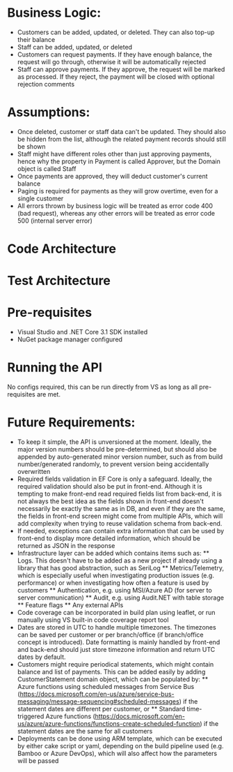 # Business Logic:
* Customers can be added, updated, or deleted. They can also top-up their balance
* Staff can be added, updated, or deleted
* Customers can request payments. If they have enough balance, the request will go through, otherwise it will be automatically rejected
* Staff can approve payments. If they approve, the request will be marked as processed. If they reject, the payment will be closed with optional rejection comments
# Assumptions:
* Once deleted, customer or staff data can't be updated. They should also be hidden from the list, although the related payment records should still be shown
* Staff might have different roles other than just approving payments, hence why the property in Payment is called Approver, but the Domain object is called Staff
* Once payments are approved, they will deduct customer's current balance
* Paging is required for payments as they will grow overtime, even for a single customer
* All errors thrown by business logic will be treated as error code 400 (bad request), whereas any other errors will be treated as error code 500 (internal server error)
# Code Architecture
# Test Architecture
# Pre-requisites
* Visual Studio and .NET Core 3.1 SDK installed
* NuGet package manager configured
# Running the API
No configs required, this can be run directly from VS as long as all pre-requisites are met.
# Future Requirements:
* To keep it simple, the API is unversioned at the moment. Ideally, the major version numbers should be pre-determined, but should also be appended by auto-generated minor version number, such as from build number/generated randomly, to prevent version being accidentally overwritten
* Required fields validation in EF Core is only a safeguard. Ideally, the required validation should also be put in front-end. Although it is tempting to make front-end read required fields list from back-end, it is not always the best idea as the fields shown in front-end doesn't necessarily be exactly the same as in DB, and even if they are the same, the fields in front-end screen might come from multiple APIs, which will add complexity when trying to reuse validation schema from back-end.
* If needed, exceptions can contain extra information that can be used by front-end to display more detailed information, which should be returned as JSON in the response
* Infrastructure layer can be added which contains items such as:
** Logs. This doesn't have to be added as a new project if already using a library that has good abstraction, such as SeriLog
** Metrics/Telemetry, which is especially useful when investigating production issues (e.g. performance) or when investigating how often a feature is used by customers
** Authentication, e.g. using MSI/Azure AD (for server to server communication)
** Audit, e.g. using Audit.NET with table storage
** Feature flags
** Any external APIs
* Code coverage can be incorporated in build plan using leaflet, or run manually using VS built-in code coverage report tool
* Dates are stored in UTC to handle multiple timezones. The timezones can be saved per customer or per branch/office (if branch/office concept is introduced). Date formatting is mainly handled by front-end and back-end should just store timezone information and return UTC dates by default.
* Customers might require periodical statements, which might contain balance and list of payments. This can be added easily by adding CustomerStatement domain object, which can be populated by:
** Azure functions using scheduled messages from Service Bus (https://docs.microsoft.com/en-us/azure/service-bus-messaging/message-sequencing#scheduled-messages) if the statement dates are different per customer, or
** Standard time-triggered Azure functions (https://docs.microsoft.com/en-us/azure/azure-functions/functions-create-scheduled-function) if the statement dates are the same for all customers
* Deployments can be done using ARM template, which can be executed by either cake script or yaml, depending on the build pipeline used (e.g. Bamboo or Azure DevOps), which will also affect how the parameters will be passed